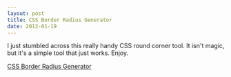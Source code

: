 ```yaml
---
layout: post
title: CSS Border Radius Generator
date: 2012-01-19
---
```


I just stumbled across this really handy CSS round corner tool. It isn't magic, but it's a simple tool that just works. Enjoy. 

<a href='http://border-radius.com/'>CSS Border Radius Generator</a>

